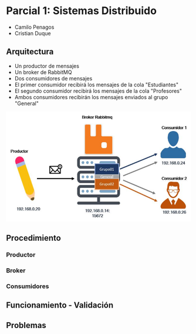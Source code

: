 # Parcial 1: Sistemas Distribuido

-  Camilo Penagos
-  Cristian Duque

## Arquitectura

-  Un productor de mensajes
-  Un broker de RabbitMQ
-  Dos consumidores de mensajes
-  El primer consumidor recibirá los mensajes de la cola "Estudiantes"
-  El segundo consumidor recibirá los mensajes de la cola "Profesores"
-  Ambos consumidores recibirán los mensajes enviados al grupo "General"

<img src ="img/arqui.JPG" height="300" >

## Procedimiento

### Productor
### Broker
### Consumidores

## Funcionamiento - Validación

## Problemas
